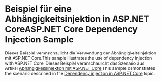 # <a name="aspnet-core-dependency-injection-sample"></a><span data-ttu-id="ab49b-101">Beispiel für eine Abhängigkeitsinjektion in ASP.NET Core</span><span class="sxs-lookup"><span data-stu-id="ab49b-101">ASP.NET Core Dependency Injection Sample</span></span>

<span data-ttu-id="ab49b-102">Dieses Beispiel veranschaulicht die Verwendung der Abhängigkeitsinjektion mit ASP.NET Core.</span><span class="sxs-lookup"><span data-stu-id="ab49b-102">This sample illustrates the use of dependency injection with ASP.NET Core.</span></span> <span data-ttu-id="ab49b-103">Dieses Beispiel veranschaulicht das Szenario aus Artikel [Abhängigkeitsinjektion mit ASP.NET Core](https://docs.microsoft.com/aspnet/core/fundamentals/dependency-injection).</span><span class="sxs-lookup"><span data-stu-id="ab49b-103">This sample demonstrates the scenario described in the [Dependency injection in ASP.NET Core](https://docs.microsoft.com/aspnet/core/fundamentals/dependency-injection) topic.</span></span>
